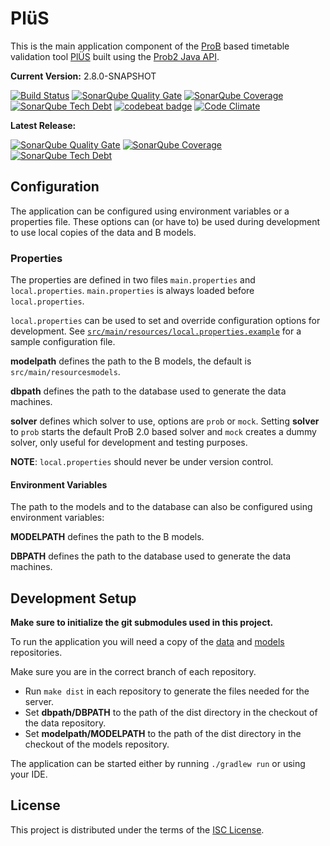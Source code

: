 # PlüS

This is the main application component of the
[ProB](https://www3.hhu.de/stups/prob/) based timetable validation tool
[PlÜS](https://github.com/plues) built using the [Prob2
Java API](https://www3.hhu.de/stups/prob/index.php/ProB_Java_API).

**Current Version:** 2.8.0-SNAPSHOT

[![Build Status](https://travis-ci.org/plues/plues.svg?style=flat-square)](https://travis-ci.org/plues/plues)
[![SonarQube Quality Gate](https://sonarqube.com/api/badges/gate?key=plues:develop)](https://sonarqube.com/dashboard?id=plues%3Adevelop)
[![SonarQube Coverage](https://sonarqube.com/api/badges/measure?key=plues:develop&metric=coverage)](https://sonarqube.com/component_measures/domain/Coverage?id=plues%3Adevelop)
[![SonarQube Tech Debt](https://sonarqube.com/api/badges/measure?key=plues:develop&metric=sqale_debt_ratio)](https://sonarqube.com/component_measures/domain/Maintainability?id=plues%3Adevelop)
[![codebeat badge](https://codebeat.co/badges/6216d53c-afad-4808-8da8-2cf748f0016d)](https://codebeat.co/projects/github-com-plues-plues)
[![Code Climate](https://codeclimate.com/github/plues/plues/badges/gpa.svg)](https://codeclimate.com/github/plues/plues)

**Latest Release:**

[![SonarQube Quality Gate](https://sonarqube.com/api/badges/gate?key=plues)](https://sonarqube.com/dashboard?id=plues)
[![SonarQube Coverage](https://sonarqube.com/api/badges/measure?key=plues&metric=coverage)](https://sonarqube.com/component_measures/domain/Coverage?id=plues)
[![SonarQube Tech Debt](https://sonarqube.com/api/badges/measure?key=plues&metric=sqale_debt_ratio)](https://sonarqube.com/component_measures/domain/Maintainability?id=plues)

## Configuration

The application can be configured using environment variables or a properties
file. These options can (or have to) be used during development to use local
copies of the data and B models.

### Properties

The properties are defined in two files `main.properties` and
`local.properties`. `main.properties` is always loaded before
`local.properties`.

`local.properties` can be used to set and override configuration options for
development. See
[`src/main/resources/local.properties.example`](src/main/resources/local.properties.example)
for a sample configuration file.


__modelpath__ defines the path to the B models, the default is
`src/main/resourcesmodels`.

__dbpath__ defines the path to the database used to generate the data machines.

__solver__ defines which solver to use, options are `prob` or `mock`. Setting
__solver__ to `prob` starts the default ProB 2.0 based solver and `mock`
creates a dummy solver, only useful for development and testing purposes.

__NOTE__: `local.properties` should never be under version control.


#### Environment Variables

The path to the models and to the database can also be configured using
environment variables:

__MODELPATH__ defines the path to the B models.

__DBPATH__ defines the path to the database used to generate the data machines.

## Development Setup

**Make sure to initialize the git submodules used in this project.**

To run the application you will need a copy of the
[data](https://github.com/plues/data) and [models](https://github.com/plues/models) repositories.

Make sure you are in the correct branch of each repository.

* Run `make dist` in each repository to generate the files needed for the server.
* Set __dbpath/DBPATH__ to the path of the dist directory in the checkout of the data repository.
* Set __modelpath/MODELPATH__ to the path of the dist directory in the checkout of the models repository.

The application can be started either by running `./gradlew run` or using your IDE.

## License

This project is distributed under the terms of the [ISC License](LICENSE).



